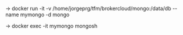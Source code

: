 → docker run -it -v /home/jorgeprg/tfm/brokercloud/mongo:/data/db --name mymongo -d mongo

→ docker exec -it mymongo mongosh
